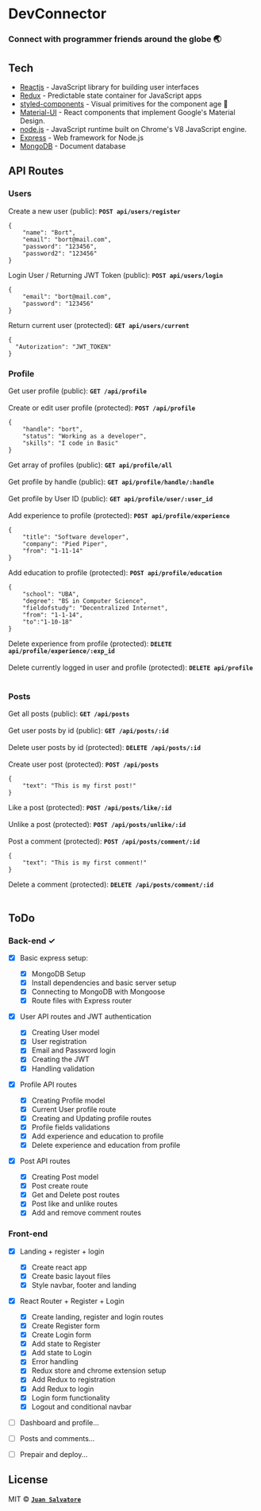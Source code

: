 # DevConnector

### Connect with programmer friends around the globe 🌏


## Tech

- [Reactjs](https://reactjs.org/) - JavaScript library for building user interfaces
- [Redux](https://redux.js.org/) - Predictable state container for JavaScript apps
- [styled-components](https://www.styled-components.com/) - Visual primitives for the component age 💅
- [Material-UI](https://material-ui.com/) - React components that implement Google's Material Design.
- [node.js](https://nodejs.org/) - JavaScript runtime built on Chrome's V8 JavaScript engine.
- [Express](https://expressjs.com/) - Web framework for Node.js
- [MongoDB](https://www.mongodb.com/) - Document database

## API Routes 

### Users

Create a new user (public): <b>```POST api/users/register```</b><br/>
```
{
    "name": "Bort",
    "email": "bort@mail.com",
    "password": "123456",
    "password2": "123456"
}
```
Login User / Returning JWT Token (public): <b>```POST api/users/login```</b><br/>
```
{
    "email": "bort@mail.com",
    "password": "123456"
}
```
Return current user (protected): <b>```GET api/users/current```</b><br/>
```
{
  "Autorization": "JWT_TOKEN"
}
```
  
### Profile

Get user profile (public): <b>```GET /api/profile```</b><br/><br/>
Create or edit user profile (protected): <b>```POST /api/profile```</b><br/>
```
{
    "handle": "bort",
    "status": "Working as a developer",
    "skills": "I code in Basic"
}
```
Get array of profiles (public): <b>```GET api/profile/all```</b><br/><br/>
Get profile by handle (public): <b>```GET api/profile/handle/:handle```</b><br/><br/>
Get profile by User ID (public): <b>```GET api/profile/user/:user_id```</b><br/><br/>
Add experience to profile (protected): <b>```POST api/profile/experience```</b><br/>
```
{
    "title": "Software developer",
    "company": "Pied Piper",
    "from": "1-11-14"
}
```
Add education to profile (protected): <b>```POST api/profile/education```</b><br/>
```
{
    "school": "UBA",
    "degree": "BS in Computer Science",
    "fieldofstudy": "Decentralized Internet",
    "from": "1-1-14",
    "to":"1-10-18"
}
```
Delete experience from profile (protected): <b>```DELETE api/profile/experience/:exp_id```</b><br/><br/>
Delete currently logged in user and profile (protected): <b>```DELETE api/profile```</b><br/><br/>

### Posts

Get all posts (public): <b>```GET /api/posts```</b><br/><br/>
Get user posts by id (public): <b>```GET /api/posts/:id```</b><br/><br/>
Delete user posts by id (protected): <b>```DELETE /api/posts/:id```</b><br/><br/>
Create user post (protected): <b>```POST /api/posts```</b><br/>
```
{
	"text": "This is my first post!"
}
```
Like a post (protected): <b>```POST /api/posts/like/:id```</b><br/><br/>
Unlike a post (protected): <b>```POST /api/posts/unlike/:id```</b><br/><br/>
Post a comment (protected): <b>```POST /api/posts/comment/:id```</b><br/>
```
{
	"text": "This is my first comment!"
}
```
Delete a comment (protected): <b>```DELETE /api/posts/comment/:id```</b><br/><br/>


## ToDo

### Back-end ✓

- [x] Basic express setup:

  - [x] MongoDB Setup
  - [x] Install dependencies and basic server setup
  - [x] Connecting to MongoDB with Mongoose
  - [x] Route files with Express router

- [x] User API routes and JWT authentication

  - [x] Creating User model
  - [x] User registration
  - [x] Email and Password login
  - [x] Creating the JWT
  - [x] Handling validation

- [x] Profile API routes

  - [x] Creating Profile model
  - [x] Current User profile route
  - [x] Creating and Updating profile routes
  - [x] Profile fields validations
  - [x] Add experience and education to profile
  - [x] Delete experience and education from profile

- [x] Post API routes
  - [x] Creating Post model
  - [x] Post create route
  - [x] Get and Delete post routes
  - [x] Post like and unlike routes
  - [x] Add and remove comment routes

### Front-end

- [x] Landing + register + login

  - [x] Create react app
  - [x] Create basic layout files
  - [x] Style navbar, footer and landing

- [x] React Router + Register + Login

  - [x] Create landing, register and login routes
  - [x] Create Register form
  - [x] Create Login form
  - [x] Add state to Register
  - [x] Add state to Login
  - [x] Error handling
  - [x] Redux store and chrome extension setup
  - [x] Add Redux to registration
  - [x] Add Redux to login
  - [x] Login form functionality
  - [x] Logout and conditional navbar

- [ ] Dashboard and profile...

- [ ] Posts and comments...

- [ ] Prepair and deploy...

## License

MIT © **[`Juan Salvatore`](http://juansalvatore.com)**
